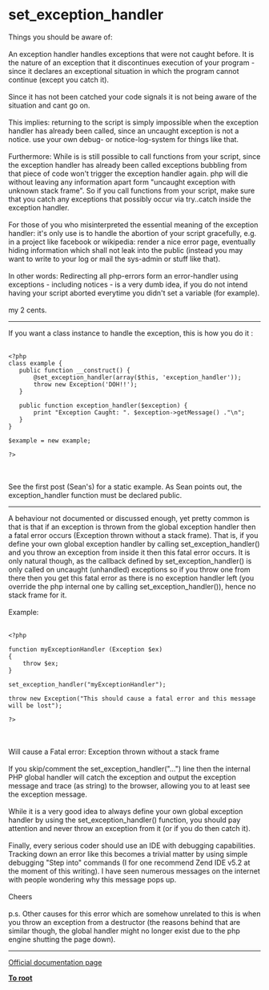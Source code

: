# set_exception_handler



Things you should be aware of:<br><br>An exception handler handles exceptions that were not caught before. It is the nature of an exception that it discontinues execution of your program - since it declares an exceptional situation in which the program cannot continue (except you catch it).<br><br>Since it has not been catched your code signals it is not being aware of the situation and cant go on.<br><br>This implies: returning to the script is simply impossible when the exception handler has already been called, since an uncaught exception is not a notice. use your own debug- or notice-log-system for things like that.<br><br>Furthermore: While is is still possible to call functions from your script, since the exception handler has already been called exceptions bubbling from that piece of code won&apos;t trigger the exception handler again. php will die without leaving any information apart form "uncaught exception with unknown stack frame". So if you call functions from your script, make sure that you catch any exceptions that possibly occur via try..catch inside the exception handler.<br><br>For those of you who misinterpreted the essential meaning of the exception handler: it&apos;s only use is to handle the abortion of your script gracefully, e.g. in a project like facebook or wikipedia: render a nice error page, eventually hiding information which shall not leak into the public (instead you may want to write to your log or mail the sys-admin or stuff like that).<br><br>In other words: Redirecting all php-errors form an error-handler using exceptions - including notices - is a very dumb idea, if you do not intend having your script aborted everytime you didn&apos;t set a variable (for example).<br><br>my 2 cents.  

---

If you want a class instance to handle the exception, this is how you do it :<br><br>

```
<?php
class example {
   public function __construct() {
       @set_exception_handler(array($this, 'exception_handler'));
       throw new Exception('DOH!!');
   }

   public function exception_handler($exception) {
       print "Exception Caught: ". $exception->getMessage() ."\n";
   }
}

$example = new example;

?>
```
<br><br>See the first post (Sean&apos;s) for a static example.  As Sean points out, the exception_handler function must be declared public.  

---

A behaviour not documented or discussed enough, yet pretty common is that is that if an exception is thrown from the global exception handler then a fatal error occurs (Exception thrown without a stack frame). That is, if you define your own global exception handler by calling set_exception_handler() and you throw an exception from inside it then this fatal error occurs. It is only natural though, as the callback defined by set_exception_handler() is only called on uncaught (unhandled) exceptions so if you throw one from there then you get this fatal error as there is no exception handler left (you override the php internal one by calling set_exception_handler()), hence no stack frame for it.<br><br>Example:<br><br>

```
<?php

function myExceptionHandler (Exception $ex)
{
    throw $ex;
}

set_exception_handler("myExceptionHandler");

throw new Exception("This should cause a fatal error and this message will be lost");

?>
```
<br><br>Will cause a Fatal error: Exception thrown without a stack frame<br><br>If you skip/comment the set_exception_handler("...") line then the internal PHP global handler will catch the exception and output the exception message and trace (as string) to the browser, allowing you to at least see the exception message.<br><br>While it is a very good idea to always define your own global exception handler by using the set_exception_handler() function, you should pay attention and never throw an exception from it (or if you do then catch it).<br><br>Finally, every serious coder should use an IDE with debugging capabilities. Tracking down an error like this becomes a trivial matter by using simple debugging "Step into" commands (I for one recommend Zend IDE v5.2 at the moment of this writing). I have seen numerous messages on the internet with people wondering why this message pops up.<br><br>Cheers<br><br>p.s. Other causes for this error which are somehow unrelated to this is when you throw an exception from a destructor (the reasons behind that are similar though, the global handler might no longer exist due to the php engine shutting the page down).  

---

[Official documentation page](https://www.php.net/manual/en/function.set-exception-handler.php)

**[To root](/README.md)**